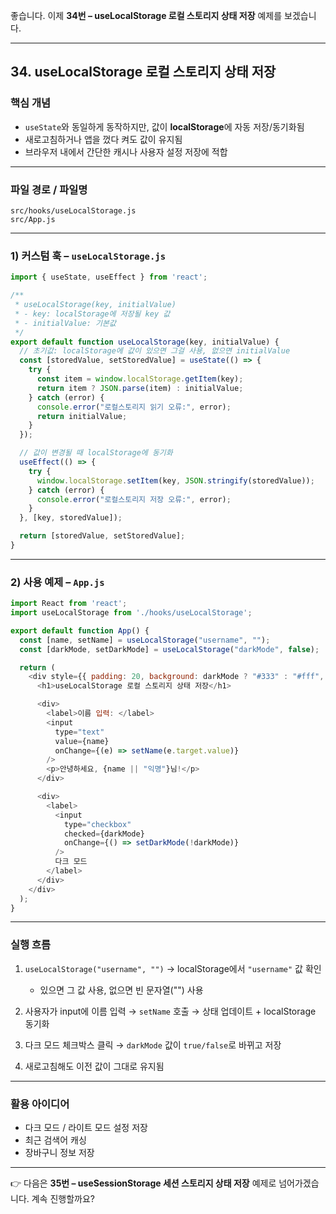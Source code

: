 좋습니다. 이제 **34번 – useLocalStorage 로컬 스토리지 상태 저장** 예제를 보겠습니다.

---

## 34. useLocalStorage 로컬 스토리지 상태 저장

### 핵심 개념

* `useState`와 동일하게 동작하지만, 값이 **localStorage**에 자동 저장/동기화됨
* 새로고침하거나 앱을 껐다 켜도 값이 유지됨
* 브라우저 내에서 간단한 캐시나 사용자 설정 저장에 적합

---

### 파일 경로 / 파일명

```
src/hooks/useLocalStorage.js
src/App.js
```

---

### 1) 커스텀 훅 – `useLocalStorage.js`

```javascript
import { useState, useEffect } from 'react';

/**
 * useLocalStorage(key, initialValue)
 * - key: localStorage에 저장될 key 값
 * - initialValue: 기본값
 */
export default function useLocalStorage(key, initialValue) {
  // 초기값: localStorage에 값이 있으면 그걸 사용, 없으면 initialValue
  const [storedValue, setStoredValue] = useState(() => {
    try {
      const item = window.localStorage.getItem(key);
      return item ? JSON.parse(item) : initialValue;
    } catch (error) {
      console.error("로컬스토리지 읽기 오류:", error);
      return initialValue;
    }
  });

  // 값이 변경될 때 localStorage에 동기화
  useEffect(() => {
    try {
      window.localStorage.setItem(key, JSON.stringify(storedValue));
    } catch (error) {
      console.error("로컬스토리지 저장 오류:", error);
    }
  }, [key, storedValue]);

  return [storedValue, setStoredValue];
}
```

---

### 2) 사용 예제 – `App.js`

```javascript
import React from 'react';
import useLocalStorage from './hooks/useLocalStorage';

export default function App() {
  const [name, setName] = useLocalStorage("username", "");
  const [darkMode, setDarkMode] = useLocalStorage("darkMode", false);

  return (
    <div style={{ padding: 20, background: darkMode ? "#333" : "#fff", color: darkMode ? "#fff" : "#000" }}>
      <h1>useLocalStorage 로컬 스토리지 상태 저장</h1>

      <div>
        <label>이름 입력: </label>
        <input
          type="text"
          value={name}
          onChange={(e) => setName(e.target.value)}
        />
        <p>안녕하세요, {name || "익명"}님!</p>
      </div>

      <div>
        <label>
          <input
            type="checkbox"
            checked={darkMode}
            onChange={() => setDarkMode(!darkMode)}
          />
          다크 모드
        </label>
      </div>
    </div>
  );
}
```

---

### 실행 흐름

1. `useLocalStorage("username", "")` → localStorage에서 `"username"` 값 확인

   * 있으면 그 값 사용, 없으면 빈 문자열("") 사용
2. 사용자가 input에 이름 입력 → `setName` 호출 → 상태 업데이트 + localStorage 동기화
3. 다크 모드 체크박스 클릭 → `darkMode` 값이 `true/false`로 바뀌고 저장
4. 새로고침해도 이전 값이 그대로 유지됨

---

### 활용 아이디어

* 다크 모드 / 라이트 모드 설정 저장
* 최근 검색어 캐싱
* 장바구니 정보 저장

---

👉 다음은 **35번 – useSessionStorage 세션 스토리지 상태 저장** 예제로 넘어가겠습니다. 계속 진행할까요?
